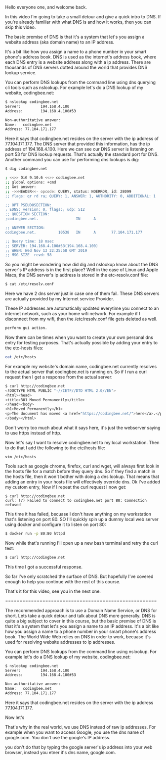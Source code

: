 Hello everyone one, and welcome back.

In this video I'm going to take a small detour and give a quick intro to DNS. If you're already familiar with what DNS is and how it works, then you can skip this video. 


The basic premise of DNS is that it's a system that let's you assign a website address (aka domain name) to an IP address. 

It's a bit like how you assign a name to a phone number in your smart phone's address book. DNS is used as the internet's address book, where each DNS entry is a website address along with a ip address. There are thousands of DNS servers dotted around the world that provides DNS lookup service. 

You can perform DNS lookups from the command line using dns querying cli tools such as nslookup. For example let's do a DNS lookup of my website, codingbee.net:

```bash
$ nslookup codingbee.net
Server:         194.168.4.100
Address:        194.168.4.100#53

Non-authoritative answer:
Name:   codingbee.net
Address: 77.104.171.177
```

Here it says that codingbee.net resides on the server with the ip address of 77.104.171.177. The DNS server that provided this information, has the ip address of 194.168.4.100. Here we can see our DNS server is listening on port 53 for DNS lookup requests. That's actually the standard port for DNS. Another command you can use for performing dns lookups is dig:

```bash
$ dig codingbee.net

; <<>> DiG 9.10.6 <<>> codingbee.net
;; global options: +cmd
;; Got answer:
;; ->>HEADER<<- opcode: QUERY, status: NOERROR, id: 28099
;; flags: qr rd ra; QUERY: 1, ANSWER: 1, AUTHORITY: 0, ADDITIONAL: 1

;; OPT PSEUDOSECTION:
; EDNS: version: 0, flags:; udp: 512
;; QUESTION SECTION:
;codingbee.net.                 IN      A

;; ANSWER SECTION:
codingbee.net.          10538   IN      A       77.104.171.177

;; Query time: 18 msec
;; SERVER: 194.168.4.100#53(194.168.4.100)
;; WHEN: Wed Nov 13 22:25:58 GMT 2019
;; MSG SIZE  rcvd: 58
```


So you might be wondering how did dig and nslookup know about the DNS server's IP address is in the first place? Well in the case of Linux and Apple Macs, the DNS server's ip address is stored in the etc-resolv.conf file:



```bash
$ cat /etc/resolv.conf
```

Here we have 2 dns server just in case one of them fail. These DNS servers are actually provided by my Internet service Provider. 

These IP addresses are automatically updated everytime you connect to an internet network, such as your home wifi network. For example if I disconnect from my wifi, then the /etc/resolv.conf file gets deleted as well. 

```bash
perform gui action. 
```

Now there can be times when you want to create your own personal dns entry for testing purposes. That's actually possible by adding your entry to the etc-hosts files:

```bash
cat /etc/hosts
```

For example my website's domain name, codingbee.net currently resolves to the actual server that codingbee.net is running on. So if I run a curl request then I get a response from the actual server: 

```bash
$ curl http://codingbee.net 
<!DOCTYPE HTML PUBLIC "-//IETF//DTD HTML 2.0//EN">
<html><head>
<title>301 Moved Permanently</title>
</head><body>
<h1>Moved Permanently</h1>
<p>The document has moved <a href="https://codingbee.net/">here</a>.</p>
</body></html>
```

Don't worry too much about what it says here, it's just the webserver saying to use https instead of http.

Now let's say I want to resolve codingbee.net to my local workstation. Then to do that I add the following to the etc/hosts file:

```
vim /etc/hosts
```

Tools such as google chrome, firefox, curl and wget, will always first look in the hosts file for a match before they query dns. So if they find a match in the hosts file, then it won't bother with doing a dns lookup. That means that adding an entry in your hosts file will effectively override dns. Ok I've added my custom entry, Now if I repeat the curl request I now get:

```
$ curl http://codingbee.net 
curl: (7) Failed to connect to codingbee.net port 80: Connection refused
```

This time it has failed, becuase I don't have anything on my workstation that's listening on port 80. SO I'll quickly spin up a dummy local web server using docker and configure it to listen on port 80:


```bash
$ docker run -p 80:80 httpd

```

Now while that's running I'll open up a new bash terminal and retry the curl test:

```bash
$ curl http://codingbee.net 
```

This time I got a successful response. 


So far I've only scratched the surface of DNS. But hopefully I've covered enough to help you continue with the rest of this course. 

That's it for this video, see you in the next one. 


=====================================================


The recommended approach is to use a Domain Name Service, or DNS for short. Lets take a quick detour and talk about DNS more generally. DNS is quite a big subject to cover in this course, but the basic premise of DNS is that it's a system that let's you assign a name to an IP address. It's a bit like how you assign a name to a phone number in your smart phone's address book. The World Wide Web relies on DNS in order to work, becuase it's used for resolving website addresses to ip addresses. 

You can perform DNS lookups from the command line using nslookup. For example let's do a DNS lookup of my website, codingbee.net:

```bash
$ nslookup codingbee.net
Server:         194.168.4.100
Address:        194.168.4.100#53

Non-authoritative answer:
Name:   codingbee.net
Address: 77.104.171.177
```

Here it says that codingbee.net resides on the server with the ip address 77.104.171.177.


Now let's 



That's why in the real world, we use DNS instead of raw ip addresses. For example when you want to access Google, you use the dns name of google.com. You don't use the google's IP address. 

you don't do that by typing the google server's ip address into your web browser, instead you etner it's dns name, google.com. 